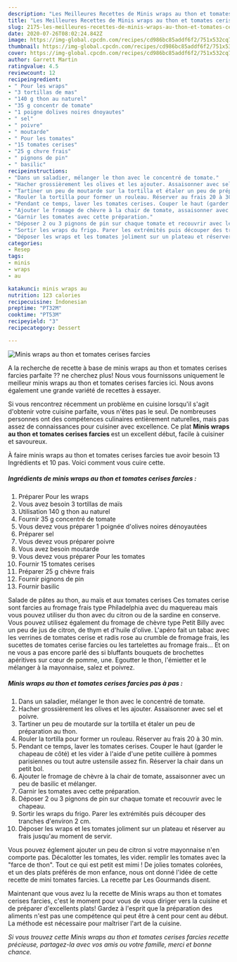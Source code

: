 ```yaml
---
description: "Les Meilleures Recettes de Minis wraps au thon et tomates cerises farcies"
title: "Les Meilleures Recettes de Minis wraps au thon et tomates cerises farcies"
slug: 2175-les-meilleures-recettes-de-minis-wraps-au-thon-et-tomates-cerises-farcies
date: 2020-07-26T08:02:24.842Z
image: https://img-global.cpcdn.com/recipes/cd986bc85addf6f2/751x532cq70/minis-wraps-au-thon-et-tomates-cerises-farcies-photo-principale-de-la-recette.jpg
thumbnail: https://img-global.cpcdn.com/recipes/cd986bc85addf6f2/751x532cq70/minis-wraps-au-thon-et-tomates-cerises-farcies-photo-principale-de-la-recette.jpg
cover: https://img-global.cpcdn.com/recipes/cd986bc85addf6f2/751x532cq70/minis-wraps-au-thon-et-tomates-cerises-farcies-photo-principale-de-la-recette.jpg
author: Garrett Martin
ratingvalue: 4.5
reviewcount: 12
recipeingredient:
- " Pour les wraps"
- "3 tortillas de mas"
- "140 g thon au naturel"
- "35 g concentr de tomate"
- "1 poigne dolives noires dnoyautes"
- " sel"
- " poivre"
- " moutarde"
- " Pour les tomates"
- "15 tomates cerises"
- "25 g chvre frais"
- " pignons de pin"
- " basilic"
recipeinstructions:
- "Dans un saladier, mélanger le thon avec le concentré de tomate."
- "Hacher grossièrement les olives et les ajouter. Assaisonner avec sel et poivre."
- "Tartiner un peu de moutarde sur la tortilla et étaler un peu de préparation au thon."
- "Rouler la tortilla pour former un rouleau. Réserver au frais 20 à 30 min."
- "Pendant ce temps, laver les tomates cerises. Couper le haut (garder le chapeau de côté) et les vider à l&#39;aide d&#39;une petite cuillère à pommes parisiennes ou tout autre ustensile assez fin. Réserver la chair dans un petit bol."
- "Ajouter le fromage de chèvre à la chair de tomate, assaisonner avec un peu de basilic et mélanger."
- "Garnir les tomates avec cette préparation."
- "Déposer 2 ou 3 pignons de pin sur chaque tomate et recouvrir avec le chapeau."
- "Sortir les wraps du frigo. Parer les extrémités puis découper des tranches d&#39;environ 2 cm."
- "Déposer les wraps et les tomates joliment sur un plateau et réserver au frais jusqu&#39;au moment de servir."
categories:
- Resep
tags:
- minis
- wraps
- au

katakunci: minis wraps au 
nutrition: 123 calories
recipecuisine: Indonesian
preptime: "PT32M"
cooktime: "PT53M"
recipeyield: "3"
recipecategory: Dessert

---
```



![Minis wraps au thon et tomates cerises farcies](https://img-global.cpcdn.com/recipes/cd986bc85addf6f2/751x532cq70/minis-wraps-au-thon-et-tomates-cerises-farcies-photo-principale-de-la-recette.jpg)

A la recherche de recette à base de minis wraps au thon et tomates cerises farcies parfaite ?? ne cherchez plus! Nous vous fournissons uniquement le meilleur minis wraps au thon et tomates cerises farcies ici. Nous avons également une grande variété de recettes à essayer.

Si vous rencontrez récemment un problème en cuisine lorsqu'il s'agit d'obtenir votre cuisine parfaite, vous n'êtes pas le seul. De nombreuses personnes ont des compétences culinaires entièrement naturelles, mais pas assez de connaissances pour cuisiner avec excellence. Ce plat <strong> Minis wraps au thon et tomates cerises farcies </strong> est un excellent début, facile à cuisiner et savoureux.

<!--inarticleads1-->

À faire minis wraps au thon et tomates cerises farcies tue avoir besoin 13 Ingrédients et 10 pas. Voici comment vous cuire cette.

##### Ingrédients de minis wraps au thon et tomates cerises farcies :

1. Préparer  Pour les wraps
1. Vous avez besoin 3 tortillas de maïs
1. Utilisation 140 g thon au naturel
1. Fournir 35 g concentré de tomate
1. Vous devez vous préparer 1 poignée d&#39;olives noires dénoyautées
1. Préparer  sel
1. Vous devez vous préparer  poivre
1. Vous avez besoin  moutarde
1. Vous devez vous préparer  Pour les tomates
1. Fournir 15 tomates cerises
1. Préparer 25 g chèvre frais
1. Fournir  pignons de pin
1. Fournir  basilic


Salade de pâtes au thon, au maïs et aux tomates cerises Ces tomates cerise sont farcies au fromage frais type Philadelphia avec du maquereau mais vous pouvez utiliser du thon avec du citron ou de la sardine en conserve. Vous pouvez utilisez également du fromage de chèvre type Petit Billy avec un peu de jus de citron, de thym et d&#39;huile d&#39;olive. L&#39;apéro fait un tabac avec les verrines de tomates cerise et radis rose au crumble de fromage frais, les sucettes de tomates cerise farcies ou les tartelettes au fromage frais… Et on ne vous a pas encore parlé des si bluffants bouquets de brochettes apéritives sur cœur de pomme, une. Egoutter le thon, l&#39;émietter et le mélanger à la mayonnaise, salez et poivrez. 

<!--inarticleads2-->

##### Minis wraps au thon et tomates cerises farcies pas à pas :

1. Dans un saladier, mélanger le thon avec le concentré de tomate.
1. Hacher grossièrement les olives et les ajouter. Assaisonner avec sel et poivre.
1. Tartiner un peu de moutarde sur la tortilla et étaler un peu de préparation au thon.
1. Rouler la tortilla pour former un rouleau. Réserver au frais 20 à 30 min.
1. Pendant ce temps, laver les tomates cerises. Couper le haut (garder le chapeau de côté) et les vider à l&#39;aide d&#39;une petite cuillère à pommes parisiennes ou tout autre ustensile assez fin. Réserver la chair dans un petit bol.
1. Ajouter le fromage de chèvre à la chair de tomate, assaisonner avec un peu de basilic et mélanger.
1. Garnir les tomates avec cette préparation.
1. Déposer 2 ou 3 pignons de pin sur chaque tomate et recouvrir avec le chapeau.
1. Sortir les wraps du frigo. Parer les extrémités puis découper des tranches d&#39;environ 2 cm.
1. Déposer les wraps et les tomates joliment sur un plateau et réserver au frais jusqu&#39;au moment de servir.


Vous pouvez églement ajouter un peu de citron si votre mayonnaise n&#39;en comporte pas. Décalotter les tomates, les vider. remplir les tomates avec la &#34;farce de thon&#34;. Tout ce qui est petit est mimi ! De jolies tomates colorées, et un des plats préférés de mon enfance, nous ont donné l&#39;idée de cette recette de mini tomates farcies. La recette par Les Gourmands disent. 

<!--inarticleads1-->

<p>
Maintenant que vous avez lu la recette de Minis wraps au thon et tomates cerises farcies, c'est le moment pour vous de vous diriger vers la cuisine et de préparer d'excellents plats! Gardez à l'esprit que la préparation des aliments n'est pas une compétence qui peut être à cent pour cent au début. La méthode est nécessaire pour maîtriser l'art de la cuisine.
</p>

<p>
<i>Si vous trouvez cette Minis wraps au thon et tomates cerises farcies recette précieuse, partagez-la avec vos amis ou votre famille, merci et bonne chance.</i>
</p>
